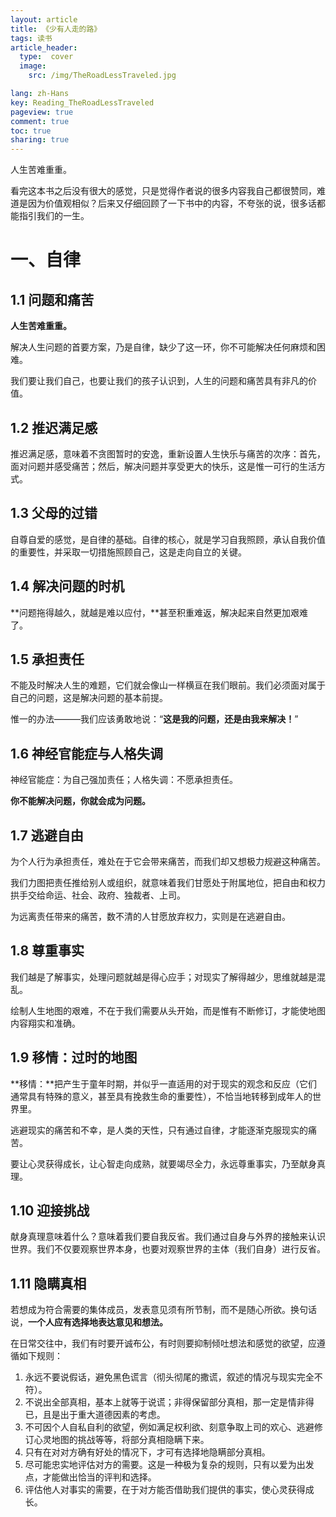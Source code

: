 ```yaml
---
layout: article
title: 《少有人走的路》
tags: 读书
article_header:
  type:  cover
  image:
    src: /img/TheRoadLessTraveled.jpg

lang: zh-Hans
key: Reading_TheRoadLessTraveled
pageview: true
comment: true
toc: true
sharing: true
---
```


人生苦难重重。

看完这本书之后没有很大的感觉，只是觉得作者说的很多内容我自己都很赞同，难道是因为价值观相似？后来又仔细回顾了一下书中的内容，不夸张的说，很多话都能指引我们的一生。

# 一、自律

## 1.1 问题和痛苦

**人生苦难重重。**

解决人生问题的首要方案，乃是自律，缺少了这一环，你不可能解决任何麻烦和困难。

我们要让我们自己，也要让我们的孩子认识到，人生的问题和痛苦具有非凡的价值。

## 1.2 推迟满足感

推迟满足感，意味着不贪图暂时的安逸，重新设置人生快乐与痛苦的次序：首先，面对问题并感受痛苦；然后，解决问题并享受更大的快乐，这是惟一可行的生活方式。

## 1.3 父母的过错

自尊自爱的感觉，是自律的基础。自律的核心，就是学习自我照顾，承认自我价值的重要性，并采取一切措施照顾自己，这是走向自立的关键。

## 1.4 解决问题的时机

**问题拖得越久，就越是难以应付，**甚至积重难返，解决起来自然更加艰难了。

## 1.5 承担责任

不能及时解决人生的难题，它们就会像山一样横亘在我们眼前。我们必须面对属于自己的问题，这是解决问题的基本前提。

惟一的办法———我们应该勇敢地说：“**这是我的问题，还是由我来解决！**”

## 1.6 神经官能症与人格失调

神经官能症：为自己强加责任；人格失调：不愿承担责任。

**你不能解决问题，你就会成为问题。**

## 1.7 逃避自由

为个人行为承担责任，难处在于它会带来痛苦，而我们却又想极力规避这种痛苦。

我们力图把责任推给别人或组织，就意味着我们甘愿处于附属地位，把自由和权力拱手交给命运、社会、政府、独裁者、上司。

为远离责任带来的痛苦，数不清的人甘愿放弃权力，实则是在逃避自由。

## 1.8 尊重事实

我们越是了解事实，处理问题就越是得心应手；对现实了解得越少，思维就越是混乱。

绘制人生地图的艰难，不在于我们需要从头开始，而是惟有不断修订，才能使地图内容翔实和准确。

## 1.9 移情：过时的地图

**移情：**把产生于童年时期，并似乎一直适用的对于现实的观念和反应（它们通常具有特殊的意义，甚至具有挽救生命的重要性），不恰当地转移到成年人的世界里。

逃避现实的痛苦和不幸，是人类的天性，只有通过自律，才能逐渐克服现实的痛苦。

要让心灵获得成长，让心智走向成熟，就要竭尽全力，永远尊重事实，乃至献身真理。

## 1.10 迎接挑战

献身真理意味着什么？意味着我们要自我反省。我们通过自身与外界的接触来认识世界。我们不仅要观察世界本身，也要对观察世界的主体（我们自身）进行反省。

## 1.11 隐瞒真相

若想成为符合需要的集体成员，发表意见须有所节制，而不是随心所欲。换句话说，**一个人应有选择地表达意见和想法。**

在日常交往中，我们有时要开诚布公，有时则要抑制倾吐想法和感觉的欲望，应遵循如下规则：

1. 永远不要说假话，避免黑色谎言（彻头彻尾的撒谎，叙述的情况与现实完全不符）。
2. 不说出全部真相，基本上就等于说谎；非得保留部分真相，那一定是情非得已，且是出于重大道德因素的考虑。
3. 不可因个人自私自利的欲望，例如满足权利欲、刻意争取上司的欢心、逃避修订心灵地图的挑战等等，将部分真相隐瞒下来。
4. 只有在对对方确有好处的情况下，才可有选择地隐瞒部分真相。
5. 尽可能忠实地评估对方的需要。这是一种极为复杂的规则，只有以爱为出发点，才能做出恰当的评判和选择。
6. 评估他人对事实的需要，在于对方能否借助我们提供的事实，使心灵获得成长。